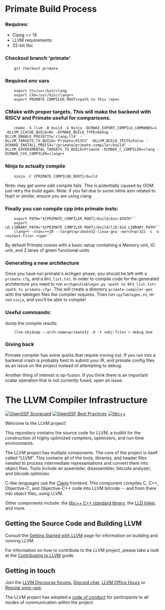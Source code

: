 # Primate Build Process

### Requires:

 - Clang >= 14
 - LLVM requirements
 - 32-bit libc

### Checkout branch 'primate'

        git checkout primate

### Required env vars

        export CC=/usr/bin/clang
        export CXX=/usr/bin/clang++
        export PRIMATE_COMPILER_ROOT=<path to this repo>

### CMake with proper targets. This will make the backend with RISCV and Primate useful for comparisons.

        cmake -S llvm -B build -G Ninja -DCMAKE_EXPORT_COMPILE_COMMANDS=1 -DLLVM_CCACHE_BUILD=On -DCMAKE_BUILD_TYPE=Debug -DLLVM_ENABLE_PROJECTS='clang;lld' -DLLVM_TARGETS_TO_BUILD='Primate;RISCV' -DLLVM_BUILD_TESTS=False -DCMAKE_INSTALL_PREFIX="/primate/primate-compiler/build" -DLLVM_EXPERIMENTAL_TARGETS_TO_BUILD=Primate -DCMAKE_C_COMPILER=clang -DCMAKE_CXX_COMPILER=clang++
### Ninja to actually compile

        ninja -C {PRIMATE_COMPILER_ROOT}/build
    
Note: may get some odd compile fails. This is potentially caused by OOM. just retry the build again.
Note: if you fail due to some inline asm related to fsqrt or similar, ensure you are using clang

### Finally you can compile cpp into primate insts:

        export PATH="${PRIMATE_COMPILER_ROOT}/build/bin:$PATH"``
        export LD_LIBRARY_PATH="${PRIMATE_COMPILER_ROOT}/build/lib:$LD_LIBRARY_PATH"``
        clang++ -std=c++20 --target=primate32-linux-gnu -march=pr32i -c -o <output-file> <cpp>``

By default Primate comes with a basic setup containing a Memory unit, IO unit, and 2 lanes of green functional units. 

### Generating a new architecture

Once you have run primate's archgen phase, you should be left with a `primate.cfg`, and a `BFU_list.txt`. 
In order to compile code for the generated architecture you need to run `archgen2tablegen.py <path to BFU_list.txt> <path to primate.cfg>`.
This will create a directory `primate-compiler-gen` with the tablegen files the compiler requires. 
Then run `cpyTablegen.sh`, re-run `ninja`, and you'll be able to compile!

### Useful commands:

dump the compile results:

        llvm-objdump –-arch-name=primate32 -d -t <obj-file> > debug.dsm

### Giving back

Primate compiler has some quirks that require ironing out. If you run into a backend crash is probably best to submit your IR, and primate config files as an issue on the project instead of attempting to debug.

Another thing of interest is op-fusion. If you think there is an important scalar operation that is not currently fused, open an issue. 

# The LLVM Compiler Infrastructure

[![OpenSSF Scorecard](https://api.securityscorecards.dev/projects/github.com/llvm/llvm-project/badge)](https://securityscorecards.dev/viewer/?uri=github.com/llvm/llvm-project)
[![OpenSSF Best Practices](https://www.bestpractices.dev/projects/8273/badge)](https://www.bestpractices.dev/projects/8273)
[![libc++](https://github.com/llvm/llvm-project/actions/workflows/libcxx-build-and-test.yaml/badge.svg?branch=main&event=schedule)](https://github.com/llvm/llvm-project/actions/workflows/libcxx-build-and-test.yaml?query=event%3Aschedule)

Welcome to the LLVM project!

This repository contains the source code for LLVM, a toolkit for the
construction of highly optimized compilers, optimizers, and run-time
environments.

The LLVM project has multiple components. The core of the project is
itself called "LLVM". This contains all of the tools, libraries, and header
files needed to process intermediate representations and convert them into
object files. Tools include an assembler, disassembler, bitcode analyzer, and
bitcode optimizer.

C-like languages use the [Clang](http://clang.llvm.org/) frontend. This
component compiles C, C++, Objective-C, and Objective-C++ code into LLVM bitcode
-- and from there into object files, using LLVM.

Other components include:
the [libc++ C++ standard library](https://libcxx.llvm.org),
the [LLD linker](https://lld.llvm.org), and more.

## Getting the Source Code and Building LLVM

Consult the
[Getting Started with LLVM](https://llvm.org/docs/GettingStarted.html#getting-the-source-code-and-building-llvm)
page for information on building and running LLVM.

For information on how to contribute to the LLVM project, please take a look at
the [Contributing to LLVM](https://llvm.org/docs/Contributing.html) guide.

## Getting in touch

Join the [LLVM Discourse forums](https://discourse.llvm.org/), [Discord
chat](https://discord.gg/xS7Z362),
[LLVM Office Hours](https://llvm.org/docs/GettingInvolved.html#office-hours) or
[Regular sync-ups](https://llvm.org/docs/GettingInvolved.html#online-sync-ups).

The LLVM project has adopted a [code of conduct](https://llvm.org/docs/CodeOfConduct.html) for
participants to all modes of communication within the project.
